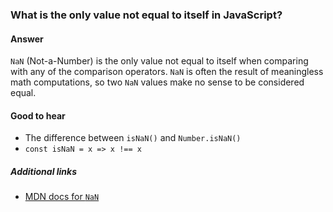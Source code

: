 ### What is the only value not equal to itself in JavaScript?

#### Answer

`NaN` (Not-a-Number) is the only value not equal to itself when comparing with any of the comparison operators. `NaN` is often the result of meaningless math computations, so two `NaN` values make no sense to be considered equal.

#### Good to hear

- The difference between `isNaN()` and `Number.isNaN()`
- `const isNaN = x => x !== x`

##### Additional links

- [MDN docs for `NaN`](https://developer.mozilla.org/en-US/docs/Web/JavaScript/Reference/Global_Objects/NaN)

<!-- tags: (javascript) -->

<!-- expertise: (2) -->
